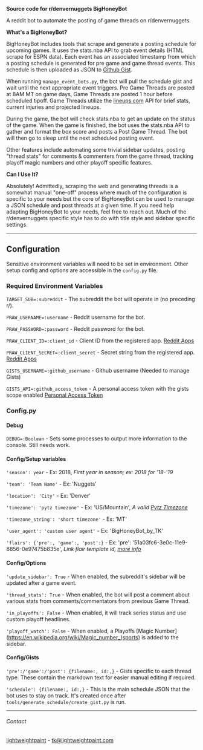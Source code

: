 **Source code for r/denvernuggets BigHoneyBot**

A reddit bot to automate the posting of game threads on r/denvernuggets.

**What's a BigHoneyBot?**

BigHoneyBot includes tools that scrape and generate a posting schedule for upcoming games. It uses the stats.nba API to 
grab event details (HTML scrape for ESPN data). Each event has an associated timestamp from which a posting schedule is
generated for pre game and game thread events. This schedule is then uploaded as JSON to 
[Github Gist](https://gist.github.com/).

When running `manage_event_bots.py`, the bot will pull the schedule gist and wait until the next appropriate event 
triggers. Pre Game Threads are posted at 8AM MT on game days, Game Threads are posted 1 hour before scheduled tipoff.
Game Threads utilize the [lineups.com](https://www.lineups.com/nba/lineups) API for brief stats, current injuries and 
projected lineups. 

During the game, the bot will check stats.nba to get an update on the status of the game. When the game is finished, the
bot uses the stats.nba API to gather and format the box score and posts a Post Game Thread. The bot will then go to
sleep until the next scheduled posting event. 

Other features include automating some trivial sidebar updates, posting "thread stats" for comments & commenters from
the game thread, tracking playoff magic numbers and other playoff specific features.

**Can I Use It?**

Absolutely! Admittedly, scraping the web and generating threads is a somewhat manual "one-off" process where much of the
configuration is specific to your needs but the core of BigHoneyBot can be used to manage a JSON schedule and post
threads at a given time. If you need help adapting BigHoneyBot to your needs, feel free to reach out. Much of the
r/denvernuggets specific style has to do with title style and sidebar specific settings. 

---

## Configuration

Sensitive environment variables will need to be set in environment. Other setup config and options are accessible in the 
`config.py` file.


### Required Environment Variables
`TARGET_SUB=:subreddit` - The subreddit the bot will operate in (no preceding r/).

`PRAW_USERNAME=:username` - Reddit username for the bot.

`PRAW_PASSWORD=:password` - Reddit password for the bot.

`PRAW_CLIENT_ID=:client_id` - Client ID from the registered app. 
[Reddit Apps](https://www.reddit.com/prefs/apps/)

`PRAW_CLIENT_SECRET=:client_secret` - Secret string from the registered app. 
[Reddit Apps](https://www.reddit.com/prefs/apps/)

`GISTS_USERNAME=:github_username` - Github username (Needed to manage Gists)

`GISTS_API=:github_access_token` - A personal access token with the gists scope enabled 
[Personal Access Token](https://github.com/settings/tokens)


### Config.py 

#### Debug

`DEBUG=:Boolean` - Sets some processes to output more information to the console. Still needs work.

#### Config/Setup variables

`'season': year` - Ex: 2018, *First year in season; ex: 2018 for '18-'19*

`'team': 'Team Name'` - Ex: 'Nuggets'

`'location': 'City'` - Ex: 'Denver'

`'timezone': 'pytz timezone'` - Ex: 'US/Mountain', *A valid 
[Pytz Timezone](https://gist.github.com/heyalexej/8bf688fd67d7199be4a1682b3eec7568)*

`'timezone_string': 'short timezone'` - Ex: 'MT'

`'user_agent': 'custom user agent'` - Ex: 'BigHoneyBot_by_TK'

`'flairs': {'pre':, 'game':, 'post':}` - Ex: 'pre': '51a03fc6-3e0c-11e9-8856-0e97475b835e', *Link flair template id,
[more info](https://praw.readthedocs.io/en/latest/code_overview/other/subredditflair.html)*


#### Config/Options

`'update_sidebar': True` - When enabled, the subreddit's sidebar will be updated after a game event.

`'thread_stats': True` - When enabled, the bot will post a comment about various stats from comments/commentators from 
previous Game Thread.

`'in_playoffs': False` - When enabled, it will track series status and use custom playoff headlines.

`'playoff_watch': False` - When enabled, a Playoffs [Magic Number](https://en.wikipedia.org/wiki/Magic_number_(sports)
is added to the sidebar.


#### Config/Gists
`'pre':/'game':/'post': {filename:, id:,}` - Gists specific to each thread type. These contain the markdown text for
easier manual editing if required.

`'schedule': {filename:, id:,}` - This is the main schedule JSON that the bot uses to stay on track. It's created once
after `tools/generate_schedule/create_gist.py` is run.

---

###### Contact

[lightweightpaint](https://www.lightweightpaint.com) - [tk@lightweightpaint.com](mailto:TK@lightweightpaint.com)
